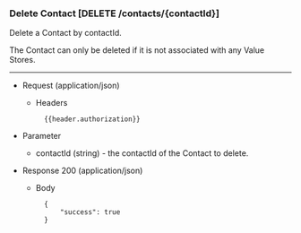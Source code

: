 ### Delete Contact [DELETE /contacts/{contactId}]

Delete a Contact by contactId.

The Contact can only be deleted if it is not associated with any Value Stores.

---

+ Request (application/json)
    + Headers
    
            {{header.authorization}}

+ Parameter
    + contactId (string) - the contactId of the Contact to delete.

+ Response 200 (application/json)

    + Body

            {
                "success": true
            }
